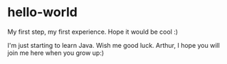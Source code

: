 # hello-world
My first step, my first experience. Hope it would be cool :)

I'm just starting to learn Java. Wish me good luck.
Arthur, I hope you will join me here when you grow up:)
